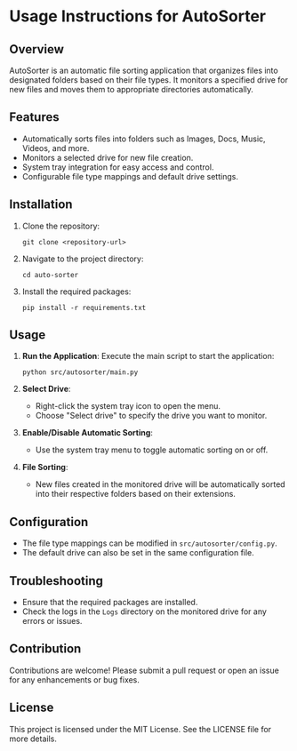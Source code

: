 # Usage Instructions for AutoSorter

## Overview
AutoSorter is an automatic file sorting application that organizes files into designated folders based on their file types. It monitors a specified drive for new files and moves them to appropriate directories automatically.

## Features
- Automatically sorts files into folders such as Images, Docs, Music, Videos, and more.
- Monitors a selected drive for new file creation.
- System tray integration for easy access and control.
- Configurable file type mappings and default drive settings.

## Installation
1. Clone the repository:
   ```
   git clone <repository-url>
   ```
2. Navigate to the project directory:
   ```
   cd auto-sorter
   ```
3. Install the required packages:
   ```
   pip install -r requirements.txt
   ```

## Usage
1. **Run the Application**:
   Execute the main script to start the application:
   ```
   python src/autosorter/main.py
   ```

2. **Select Drive**:
   - Right-click the system tray icon to open the menu.
   - Choose "Select drive" to specify the drive you want to monitor.

3. **Enable/Disable Automatic Sorting**:
   - Use the system tray menu to toggle automatic sorting on or off.

4. **File Sorting**:
   - New files created in the monitored drive will be automatically sorted into their respective folders based on their extensions.

## Configuration
- The file type mappings can be modified in `src/autosorter/config.py`.
- The default drive can also be set in the same configuration file.

## Troubleshooting
- Ensure that the required packages are installed.
- Check the logs in the `Logs` directory on the monitored drive for any errors or issues.

## Contribution
Contributions are welcome! Please submit a pull request or open an issue for any enhancements or bug fixes.

## License
This project is licensed under the MIT License. See the LICENSE file for more details.